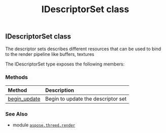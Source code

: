 ﻿---
title: IDescriptorSet class
second_title: Aspose.3D for Python via .NET API References
description: 
type: docs
weight: 80
url: /aspose.threed.render/idescriptorset/
is_root: false
---

## IDescriptorSet class

The descriptor sets describes different resources that can be used to bind to the render pipeline like buffers, textures



The IDescriptorSet type exposes the following members:

### Methods
| Method | Description |
| :- | :- |
| [begin_update](/3d/python-net/aspose.threed.render/idescriptorset/begin_update/#) | Begin to update the descriptor set |



### See Also
* module [`aspose.threed.render`](..)
